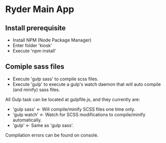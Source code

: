 # Ryder Main App

## Install prerequisite

- Install NPM (Node Package Manager)
- Enter folder 'kiosk'
- Execute 'npm install'

## Comiple sass files

- Execute 'gulp sass' to compile scss files.
- Execute 'gulp' to execute a gulp's watch daemon that will auto compile (and minify) sass files.

All Gulp task can be located at gulpfile.js, and they currently are:
- 'gulp sass'           <- Will compile/minify SCSS files one time only.
- 'gulp watch'          <- Watch for SCSS modifications to compile/minify automatically.
- 'gulp'                <- Same as 'gulp sass'.

Compilation errors can be found on console.
